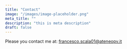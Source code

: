 ```yaml
---
title: "Contact"
image: "/images/image-placeholder.png"
meta_title: ""
description: "this is meta description"
draft: false
---
```


Please you contact me at: francesco.scala01@ateneopv.it